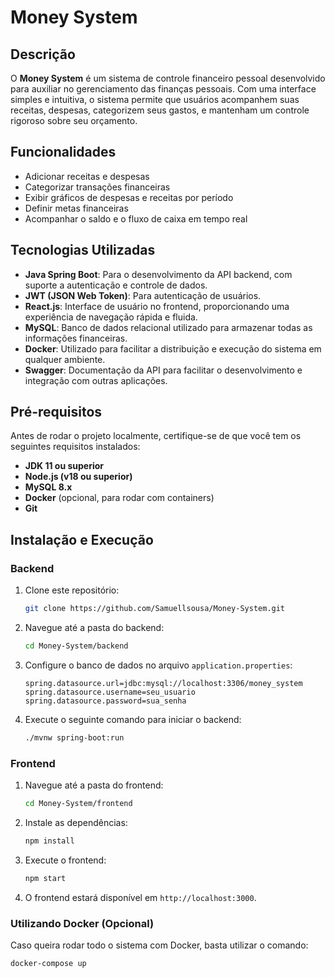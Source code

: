 # Money System

## Descrição
O **Money System** é um sistema de controle financeiro pessoal desenvolvido para auxiliar no gerenciamento das finanças pessoais. Com uma interface simples e intuitiva, o sistema permite que usuários acompanhem suas receitas, despesas, categorizem seus gastos, e mantenham um controle rigoroso sobre seu orçamento.

## Funcionalidades
- Adicionar receitas e despesas
- Categorizar transações financeiras
- Exibir gráficos de despesas e receitas por período
- Definir metas financeiras
- Acompanhar o saldo e o fluxo de caixa em tempo real

## Tecnologias Utilizadas
- **Java Spring Boot**: Para o desenvolvimento da API backend, com suporte a autenticação e controle de dados.
- **JWT (JSON Web Token)**: Para autenticação de usuários.
- **React.js**: Interface de usuário no frontend, proporcionando uma experiência de navegação rápida e fluida.
- **MySQL**: Banco de dados relacional utilizado para armazenar todas as informações financeiras.
- **Docker**: Utilizado para facilitar a distribuição e execução do sistema em qualquer ambiente.
- **Swagger**: Documentação da API para facilitar o desenvolvimento e integração com outras aplicações.

## Pré-requisitos
Antes de rodar o projeto localmente, certifique-se de que você tem os seguintes requisitos instalados:

- **JDK 11 ou superior**
- **Node.js (v18 ou superior)**
- **MySQL 8.x**
- **Docker** (opcional, para rodar com containers)
- **Git**

## Instalação e Execução
### Backend
1. Clone este repositório:
    ```bash
    git clone https://github.com/Samuellsousa/Money-System.git
    ```

2. Navegue até a pasta do backend:
    ```bash
    cd Money-System/backend
    ```

3. Configure o banco de dados no arquivo `application.properties`:
    ```properties
    spring.datasource.url=jdbc:mysql://localhost:3306/money_system
    spring.datasource.username=seu_usuario
    spring.datasource.password=sua_senha
    ```

4. Execute o seguinte comando para iniciar o backend:
    ```bash
    ./mvnw spring-boot:run
    ```

### Frontend
1. Navegue até a pasta do frontend:
    ```bash
    cd Money-System/frontend
    ```

2. Instale as dependências:
    ```bash
    npm install
    ```

3. Execute o frontend:
    ```bash
    npm start
    ```

4. O frontend estará disponível em `http://localhost:3000`.

### Utilizando Docker (Opcional)
Caso queira rodar todo o sistema com Docker, basta utilizar o comando:

```bash
docker-compose up
